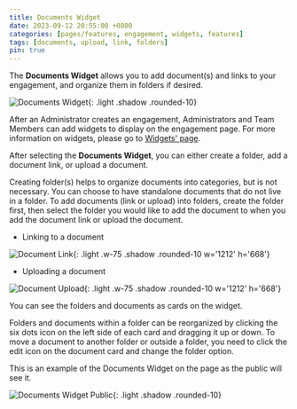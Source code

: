 ```yaml
---
title: Documents Widget
date: 2023-09-12 20:55:00 +0800
categories: [pages/features, engagement, widgets, features]
tags: [documents, upload, link, folders]
pin: true
---
```

The **Documents Widget** allows you to add document(s) and links to your engagement, and organize them in folders if desired.

![Documents Widget](/assets/UserGuideImages/Images/documents-widget/documents-widget-documents-widget-internal-with-2-folders-and-some-documents.png){: .light .shadow .rounded-10} 

After an Administrator creates an engagement, Administrators and Team Members can add widgets to display on the engagement page. For more information on widgets, please go to [Widgets' page](/met-guide/posts/widgets/).

After selecting the **Documents Widget**, you can either create a folder, add a document link, or upload a document.

Creating folder(s) helps to organize documents into categories, but is not necessary. You can choose to have standalone documents that do not live in a folder. To add documents (link or upload) into folders, create the folder first, then select the folder you would like to add the document to when you add the document link or upload the document.

- Linking to a document

![Document Link](/assets/UserGuideImages/Images/documents-widget/documents-widget-image-of-link-to-document.png){: .light .w-75 .shadow .rounded-10 w='1212' h='668'}

- Uploading a document

![Document Upload](/assets/UserGuideImages/Images/documents-widget/documents-widget-image-of-upload-document.png){: .light .w-75 .shadow .rounded-10 w='1212' h='668'}

You can see the folders and documents as cards on the widget.

Folders and documents within a folder can be reorganized by clicking the six dots icon on the left side of each card and dragging it up or down. To move a document to another folder or outside a folder, you need to click the edit icon on the document card and change the folder option.

This is an example of the Documents Widget on the page as the public will see it.

![Documents Widget Public](/assets/UserGuideImages/Images/documents-widget/documents-widget-documents-widget-internal-with-3-folders-1-folder-open-showing-2-3-upload-documents-and-document-links.png){: .light .shadow .rounded-10}
